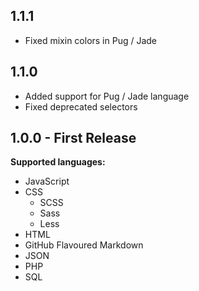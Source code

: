 ## 1.1.1
- Fixed mixin colors in Pug / Jade

## 1.1.0
- Added support for Pug / Jade language
- Fixed deprecated selectors

## 1.0.0 - First Release
**Supported languages:**
- JavaScript
- CSS
  - SCSS
  - Sass
  - Less
- HTML
- GitHub Flavoured Markdown
- JSON
- PHP
- SQL
